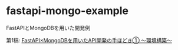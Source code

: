# fastapi-mongo-example
FastAPIとMongoDBを用いた開発例

第1稿: [FastAPI×MongoDBを用いたAPI開発の手ほどき① 〜環境構築〜](https://zenn.dev/ryota_tamura_jp/articles/c1e72f47e5adce)
